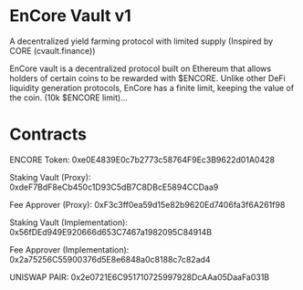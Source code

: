 # EnCore Vault v1
A decentralized yield farming protocol with limited supply (Inspired by CORE (cvault.finance))

EnCore vault is a decentralized protocol built on Ethereum that allows holders of certain coins to be rewarded with $ENCORE. Unlike other DeFi liquidity generation protocols, EnCore has a finite limit, keeping the value of the coin. (10k $ENCORE limit)...


# Contracts 
ENCORE Token: 0xe0E4839E0c7b2773c58764F9Ec3B9622d01A0428

Staking Vault (Proxy): 0xdeF7BdF8eCb450c1D93C5dB7C8DBcE5894CCDaa9

Fee Approver (Proxy): 0xF3c3ff0ea59d15e82b9620Ed7406fa3f6A261f98

Staking Vault (Implementation): 0x56fDEd949E920666d653C7467a1982095C84914B

Fee Approver (Implementation): 0x2a75256C55900376d5E8e6848a0c8188c7c82ad4


UNISWAP PAIR: 0x2e0721E6C951710725997928DcAAa05DaaFa031B
